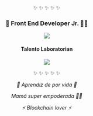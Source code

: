 <p align="center">  ✨ ✨ ✨ ✨ ✨ </p>
<h3 align="center"> 💫 Front End Developer Jr. 👩‍💻 </h3>
<p align="center"> <img src="https://github.com/VivianaGuerraCustodio/LIM012-card-validation/blob/master/src/Banner.jpg"> </p>
<h4 align="center">  Talento Laboratorian </h4>
<p align="center"><img src="https://github.com/VivianaGuerraCustodio/LIM012-card-validation/blob/master/src/lab(1).jpg"></p>
<p align="center">  ✨ ✨ ✨ ✨ ✨ </p>
<p align="center"> <em>🌱 Aprendiz de por vida 🌱</em> </p>
<p align="center"> <em> Mamá super empoderada  💪🏾</em> </p>
<p align="center"> <em> ⚡ Blockchain lover ⚡ </em> </p>


<!--
**VivianaGuerraCustodio/VivianaGuerraCustodio** is a ✨ _special_ ✨ repository because its `README.md` (this file) appears on your GitHub profile.

Here are some ideas to get you started:

- 🔭 I’m currently working on ...
- 🌱 I’m currently learning ...
- 👯 I’m looking to collaborate on ...
- 🤔 I’m looking for help with ...
- 💬 Ask me about ...
- 📫 How to reach me: ...
- 😄 Pronouns: ...
- ⚡ Fun fact: ...
-->
